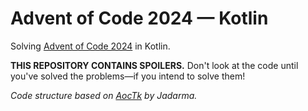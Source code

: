 # Advent of Code 2024 — Kotlin

Solving [Advent of Code 2024](https://adventofcode.com/2024/) in Kotlin.

**THIS REPOSITORY CONTAINS SPOILERS.**
Don't look at the code until you've solved the problems—if you intend to solve them!

_Code structure based on [AocTk](https://github.com/Jadarma/advent-of-code-kotlin) by Jadarma._